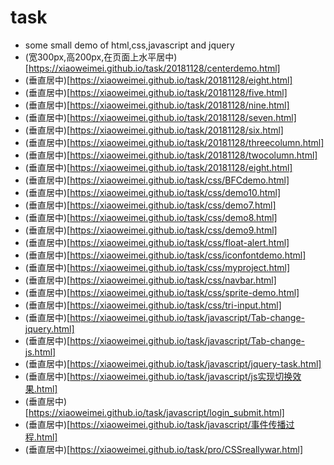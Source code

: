# task
- some small demo of html,css,javascript and jquery
- (宽300px,高200px,在页面上水平居中)[https://xiaoweimei.github.io/task/20181128/centerdemo.html]
- (垂直居中)[https://xiaoweimei.github.io/task/20181128/eight.html]
- (垂直居中)[https://xiaoweimei.github.io/task/20181128/five.html]
- (垂直居中)[https://xiaoweimei.github.io/task/20181128/nine.html]
- (垂直居中)[https://xiaoweimei.github.io/task/20181128/seven.html]
- (垂直居中)[https://xiaoweimei.github.io/task/20181128/six.html]
- (垂直居中)[https://xiaoweimei.github.io/task/20181128/threecolumn.html]
- (垂直居中)[https://xiaoweimei.github.io/task/20181128/twocolumn.html]
- (垂直居中)[https://xiaoweimei.github.io/task/20181128/eight.html]
- (垂直居中)[https://xiaoweimei.github.io/task/css/BFCdemo.html]
- (垂直居中)[https://xiaoweimei.github.io/task/css/demo10.html]
- (垂直居中)[https://xiaoweimei.github.io/task/css/demo7.html]
- (垂直居中)[https://xiaoweimei.github.io/task/css/demo8.html]
- (垂直居中)[https://xiaoweimei.github.io/task/css/demo9.html]
- (垂直居中)[https://xiaoweimei.github.io/task/css/float-alert.html]
- (垂直居中)[https://xiaoweimei.github.io/task/css/iconfontdemo.html]
- (垂直居中)[https://xiaoweimei.github.io/task/css/myproject.html]
- (垂直居中)[https://xiaoweimei.github.io/task/css/navbar.html]
- (垂直居中)[https://xiaoweimei.github.io/task/css/sprite-demo.html]
- (垂直居中)[https://xiaoweimei.github.io/task/css/tri-input.html]
- (垂直居中)[https://xiaoweimei.github.io/task/javascript/Tab-change-jquery.html]
- (垂直居中)[https://xiaoweimei.github.io/task/javascript/Tab-change-js.html]
- (垂直居中)[https://xiaoweimei.github.io/task/javascript/jquery-task.html]
- (垂直居中)[https://xiaoweimei.github.io/task/javascript/js实现切换效果.html]
- (垂直居中)[https://xiaoweimei.github.io/task/javascript/login_submit.html]
- (垂直居中)[https://xiaoweimei.github.io/task/javascript/事件传播过程.html]
- (垂直居中)[https://xiaoweimei.github.io/task/pro/CSSreallywar.html]
